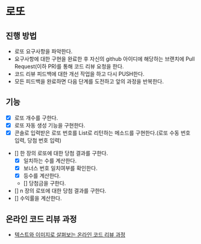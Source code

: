 # 로또
## 진행 방법
* 로또 요구사항을 파악한다.
* 요구사항에 대한 구현을 완료한 후 자신의 github 아이디에 해당하는 브랜치에 Pull Request(이하 PR)를 통해 코드 리뷰 요청을 한다.
* 코드 리뷰 피드백에 대한 개선 작업을 하고 다시 PUSH한다.
* 모든 피드백을 완료하면 다음 단계를 도전하고 앞의 과정을 반복한다.


## 기능
- [x] 로또 개수를 구한다.
- [x] 로또 자동 생성 기능을 구현한다.
- [x] 콘솔로 입력받은 로또 번호를 List<Integer>로 리턴하는 메소드를 구현한다.(로또 수동 번호 입력, 당첨 번호 입력)
- [] 한 장의 로또에 대한 당첨 결과를 구한다.
  - [x] 일치하는 수를 계산한다.
  - [x] 보너스 번호 일치여부를 확인한다.
  - [x] 등수를 계산한다.
  - [] 당첨금을 구한다.
- [] n 장의 로또에 대한 당첨 결과를 구한다.
- [] 수익률을 계산한다.
## 온라인 코드 리뷰 과정
* [텍스트와 이미지로 살펴보는 온라인 코드 리뷰 과정](https://github.com/next-step/nextstep-docs/tree/master/codereview)